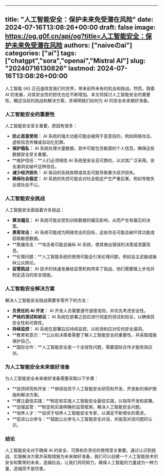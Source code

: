 
---
title: "人工智能安全：保护未来免受潜在风险"
date: 2024-07-16T13:08:26+00:00
draft: false
image: https://og.g0f.cn/api/og?title=人工智能安全：保护未来免受潜在风险
authors: ["naiveのai"]
categories: ["ai"]
tags: ["chatgpt","sora","openai","Mistral AI"]
slug: "20240716130826"
lastmod: 2024-07-16T13:08:26+00:00
---
人工智能 (AI) 正迅速改变我们的世界，带来前所未有的机会和挑战。然而，随着 AI 的发展，对其安全性的担忧也在不断增加。本文将探讨人工智能安全的重要性，概述当前的挑战和解决方案，并阐明我们如何为 AI 的安全未来做好准备。

### 人工智能安全的重要性

人工智能安全至关重要，原因有很多：

- **防止恶意使用：** AI 系统的强大功能可能会被用于恶意目的，例如网络攻击、虚假信息传播或自动化犯罪。
- **保护隐私：** AI 系统处理大量数据，其中可能包含敏感的个人信息。确保这些数据安全至关重要。
- **维护信任：**人们必须相信 AI 系统是安全且可靠的，以对其广泛采用。安全漏洞会破坏这种信任。
- **减少经济损失：** AI 驱动的系统故障或攻击可能导致重大经济损失。
- **确保社会稳定：** AI 系统的失控可能会对社会稳定产生严重后果，例如导致失业或社会不公。

### 人工智能安全挑战

人工智能安全面临着许多挑战：

- **算法偏见：** AI 系统可能会受到训练数据的偏见影响，从而产生有偏见的决策。
- **黑客攻击：** AI 系统可能成为网络攻击的目标，这些攻击可能会破坏其功能或窃取敏感数据。
- **欺骗攻击：**攻击者可能会操纵 AI 系统，使其做出错误的决策或泄露信息。
- **伦理问题：**人工智能系统的使用可能会引发伦理问题，例如自主武器或操纵公众舆论。
- **监管挑战：** AI 技术的快速发展给监管机构带来了挑战，他们需要跟上步伐并制定适当的安全措施。

### 人工智能安全解决方案

解决人工智能安全挑战需要多管齐下的方法：

- **负责任的 AI 开发：** AI 开发人员需要遵守道德准则，并优先考虑安全性。
- **严格的测试和验证：** AI 系统在部署之前应进行彻底的测试和验证，以确保其安全性和可靠性。
- **持续监控：** AI 系统在部署后应持续监控，以检测和应对任何安全漏洞。
- **教育和意识：**公众和决策者需要了解人工智能安全的重要性，并采取措施保护自己。
- **国际合作：**人工智能安全是一个全球性问题，需要国际合作才能有效应对。

### 为人工智能安全未来做好准备

为人工智能安全未来做好准备需要采取以下步骤：

- **投资研究和开发：**继续投资于人工智能安全研究和开发，开发新的保护措施和解决方案。
- **建立最佳实践：**制定和实施人工智能安全最佳实践，以指导开发和部署。
- **加强监管：**制定和实施明确的监管框架，解决人工智能安全问题。
- **培养人才：**投资于培养人工智能安全专家，以满足不断增长的需求。
- **促进公众参与：**鼓励公众参与人工智能安全对话，并提高对该问题的认识。

### 结论

人工智能安全对于确保 AI 的安全、可靠和负责任的使用至关重要。通过认识到挑战、实施解决方案并采取措施为未来做好准备，我们可以创建一个人工智能技术的安全和繁荣的未来，造福社会。让我们共同努力，确保人工智能的力量成为一种力量，造福而不是伤害。